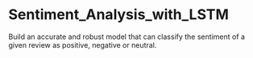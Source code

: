# Sentiment_Analysis_with_LSTM
Build an accurate and  robust model that can classify the sentiment of a given review as positive, negative or neutral.
